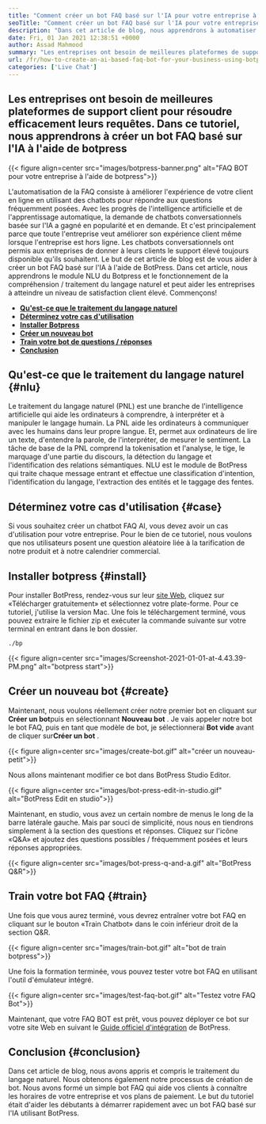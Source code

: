 ```yaml
---
title: "Comment créer un bot FAQ basé sur l'IA pour votre entreprise à l'aide de botpress" 
seoTitle: "Comment créer un bot FAQ basé sur l'IA pour votre entreprise à l'aide de botpress" 
description: "Dans cet article de blog, nous apprendrons à automatiser vos requêtes client à l'aide d'un bot FAQ basé sur l'IA à l'aide de BotPress sur votre site Web." 
date: Fri, 01 Jan 2021 12:38:51 +0000
author: Assad Mahmood
summary: "Les entreprises ont besoin de meilleures plateformes de support client pour résoudre efficacement leurs requêtes. Dans ce tutoriel, nous apprendrons à créer un bot FAQ basé sur l'IA à l'aide de botpress" 
url: /fr/how-to-create-an-ai-based-faq-bot-for-your-business-using-botpress/
categories: ['Live Chat']
---
```


## Les entreprises ont besoin de meilleures plateformes de support client pour résoudre efficacement leurs requêtes. Dans ce tutoriel, nous apprendrons à créer un bot FAQ basé sur l'IA à l'aide de botpress

{{< figure align=center src="images/botpress-banner.png" alt="FAQ BOT pour votre entreprise à l'aide de botpress">}}

L'automatisation de la FAQ consiste à améliorer l'expérience de votre client en ligne en utilisant des chatbots pour répondre aux questions fréquemment posées. Avec les progrès de l'intelligence artificielle et de l'apprentissage automatique, la demande de chatbots conversationnels basée sur l'IA a gagné en popularité et en demande. Et c'est principalement parce que toute l'entreprise veut améliorer son expérience client même lorsque l'entreprise est hors ligne. Les chatbots conversationnels ont permis aux entreprises de donner à leurs clients le support élevé toujours disponible qu'ils souhaitent. Le but de cet article de blog est de vous aider à créer un bot FAQ basé sur l'IA à l'aide de BotPress.
Dans cet article, nous apprendrons le module NLU du Botpress et le fonctionnement de la compréhension / traitement du langage naturel et peut aider les entreprises à atteindre un niveau de satisfaction client élevé. Commençons!
  * **[Qu'est-ce que le traitement du langage naturel][1]** 
  * [ **Déterminez votre cas d'utilisation** ][2]
  * [ **Installer Botpress** ][3]
  * [ **Créer un nouveau bot** ][4]
  * [ **Train votre bot de questions / réponses** ][5]
  * [ **Conclusion** ][6]

## Qu'est-ce que le traitement du langage naturel {#nlu}

Le traitement du langage naturel (PNL) est une branche de l'intelligence artificielle qui aide les ordinateurs à comprendre, à interpréter et à manipuler le langage humain. La PNL aide les ordinateurs à communiquer avec les humains dans leur propre langue. Et, permet aux ordinateurs de lire un texte, d'entendre la parole, de l'interpréter, de mesurer le sentiment.
La tâche de base de la PNL comprend la tokenisation et l'analyse, le tige, le marquage d'une partie du discours, la détection du langage et l'identification des relations sémantiques.
NLU est le module de BotPress qui traite chaque message entrant et effectue une classification d'intention, l'identification du langage, l'extraction des entités et le taggage des fentes.

## Déterminez votre cas d'utilisation {#case}

Si vous souhaitez créer un chatbot FAQ AI, vous devez avoir un cas d'utilisation pour votre entreprise. Pour le bien de ce tutoriel, nous voulons que nos utilisateurs posent une question aléatoire liée à la tarification de notre produit et à notre calendrier commercial.

## Installer botpress {#install}

Pour installer BotPress, rendez-vous sur leur [site Web][7], cliquez sur «Télécharger gratuitement» et sélectionnez votre plate-forme. Pour ce tutoriel, j'utilise la version Mac. Une fois le téléchargement terminé, vous pouvez extraire le fichier zip et exécuter la commande suivante sur votre terminal en entrant dans le bon dossier.
```
./bp
```

{{< figure align=center src="images/Screenshot-2021-01-01-at-4.43.39-PM.png" alt="botpress start">}}


## Créer un nouveau bot {#create}

Maintenant, nous voulons réellement créer notre premier bot en cliquant sur **Créer un bot**puis en sélectionnant **Nouveau bot** . Je vais appeler notre bot le bot FAQ, puis en tant que modèle de bot, je sélectionnerai **Bot vide** avant de cliquer sur**Créer un bot** .

{{< figure align=center src="images/create-bot.gif" alt="créer un nouveau-petit">}}

Nous allons maintenant modifier ce bot dans BotPress Studio Editor.

{{< figure align=center src="images/bot-press-edit-in-studio.gif" alt="BotPress Edit en studio">}}

Maintenant, en studio, vous avez un certain nombre de menus le long de la barre latérale gauche. Mais par souci de simplicité, nous nous en tiendrons simplement à la section des questions et réponses.
Cliquez sur l'icône «Q&A» et ajoutez des questions possibles / fréquemment posées et leurs réponses appropriées.

{{< figure align=center src="images/bot-press-q-and-a.gif" alt="BotPress Q&R">}}


## Train votre bot FAQ {#train}

Une fois que vous aurez terminé, vous devrez entraîner votre bot FAQ en cliquant sur le bouton «Train Chatbot» dans le coin inférieur droit de la section Q&R.

{{< figure align=center src="images/train-bot.gif" alt="bot de train botpress">}}

Une fois la formation terminée, vous pouvez tester votre bot FAQ en utilisant l'outil d'émulateur intégré.

{{< figure align=center src="images/test-faq-bot.gif" alt="Testez votre FAQ Bot">}}

Maintenant, que votre FAQ BOT est prêt, vous pouvez déployer ce bot sur votre site Web en suivant le [Guide officiel d'intégration][8] de BotPress.

## Conclusion {#conclusion}

Dans cet article de blog, nous avons appris et compris le traitement du langage naturel. Nous obtenons également notre processus de création de bot. Nous avons formé un simple bot FAQ qui aide vos clients à connaître les horaires de votre entreprise et vos plans de paiement. Le but du tutoriel était d'aider les débutants à démarrer rapidement avec un bot FAQ basé sur l'IA utilisant BotPress.



[1]: #nlu
[2]: #case
[3]: #install
[4]: #create
[5]: #train
[6]: #conclusion
[7]: https://botpress.com/download
[8]: https://botpress.com/docs/channels/web
